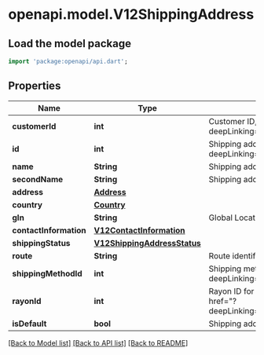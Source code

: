 # openapi.model.V12ShippingAddress

## Load the model package
```dart
import 'package:openapi/api.dart';
```

## Properties
Name | Type | Description | Notes
------------ | ------------- | ------------- | -------------
**customerId** | **int** | Customer ID, as retrievable from <a href=\"?deepLinking=true#/Customer/Get\">/api/Customer</a> | [optional] 
**id** | **int** | Shipping address ID, as retrievable from <a href=\"?deepLinking=true#/Shipping/Get\">/api/Shipping</a> | [optional] 
**name** | **String** | Shipping address name | [optional] 
**secondName** | **String** | Shipping address extended name | [optional] 
**address** | [**Address**](Address.md) |  | [optional] 
**country** | [**Country**](Country.md) |  | [optional] 
**gln** | **String** | Global Location Number of shipping address | [optional] 
**contactInformation** | [**V12ContactInformation**](V12ContactInformation.md) |  | [optional] 
**shippingStatus** | [**V12ShippingAddressStatus**](V12ShippingAddressStatus.md) |  | [optional] 
**route** | **String** | Route identification | [optional] 
**shippingMethodId** | **int** | Shipping method ID, as retrievable from <a href=\"?deepLinking=true#/Shipping/Methods\">/api/Shipping</a> | [optional] 
**rayonId** | **int** | Rayon ID for shipping address, as retrievable from <a href=\"?deepLinking=true#/Rayon/Get\">/api/Customer</a> | [optional] 
**isDefault** | **bool** | Shipping address is default address | [optional] 

[[Back to Model list]](../README.md#documentation-for-models) [[Back to API list]](../README.md#documentation-for-api-endpoints) [[Back to README]](../README.md)


